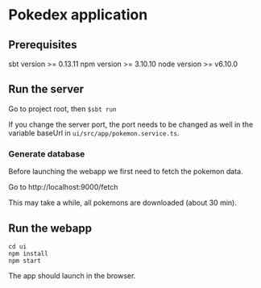 # Pokedex application

## Prerequisites

sbt version >= 0.13.11
npm version >= 3.10.10
node version >= v6.10.0

## Run the server

Go to project root, then
`$sbt run`

If you change the server port, the port needs to be changed as well in the variable baseUrl in `ui/src/app/pokemon.service.ts`.

### Generate database

Before launching the webapp we first need to fetch the pokemon data.

Go to http://localhost:9000/fetch

This may take a while, all pokemons are downloaded (about 30 min).

## Run the webapp

```
cd ui
npm install
npm start
```

The app should launch in the browser.